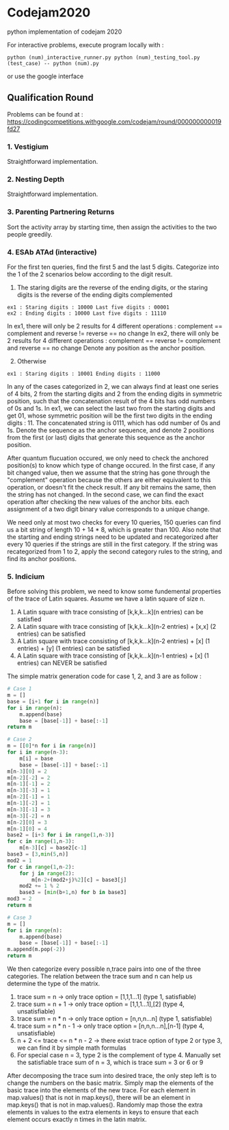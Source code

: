 # Codejam2020
 python implementation of codejam 2020

For interactive problems, execute program locally with : 
```
python (num)_interactive_runner.py python (num)_testing_tool.py (test_case) -- python (num).py
```
or use the google interface

## Qualification Round
Problems can be found at : https://codingcompetitions.withgoogle.com/codejam/round/000000000019fd27

### 1. Vestigium

Straightforward implementation.

### 2. Nesting Depth

Straightforward implementation.

### 3. Parenting Partnering Returns 

Sort the activity array by starting time, then assign the activities to the two people greedily.

### 4. ESAb ATAd (interactive)

For the first ten queries, find the first 5 and the last 5 digits.
Categorize into the 1 of the 2 scenarios below according to the digit result.

1. The staring digits are the reverse of the ending digits, or the staring digits is the reverse of the ending digits complemented
```
ex1 : Staring digits : 10000 Last five digits : 00001
ex2 : Ending digits : 10000 Last five digits : 11110
```
In ex1, there will only be 2 results for 4 different operations : complement == complement and reverse != reverse == no change
In ex2, there will only be 2 results for 4 different operations : complement == reverse != complement and reverse == no change
Denote any position as the anchor position.

2. Otherwise
```
ex1 : Staring digits : 10001 Ending digits : 11000
```
In any of the cases categorized in 2, we can always find at least one series of 4 bits, 2 from the starting digits and 2 from the ending digits in symmetric position, such that the concatenation result of the 4 bits has odd numbers of 0s and 1s. In ex1, we can select the last two from the starting digits and get 01, whose symmetric position will be the first two digits in the ending digits : 11. The concatenated string is 0111, which has odd number of 0s and 1s. Denote the sequence as the anchor sequence, and denote 2 positions from the first (or last) digits that generate this sequence as the anchor position.

After quantum flucuation occured, we only need to check the anchored position(s) to know which type of change occured. In the first case, if any bit changed value, then we assume that the string has gone through the "complement" operation because the others are either equivalent to this operation, or doesn't fit the check result. If any bit remains the same, then the string has not changed. In the second case, we can find the exact operation after checking the new values of the anchor bits. each assignment of a two digit binary value corresponds to a unique change.

We need only at most two checks for every 10 queries, 150 queries can find us a bit string of length 10 + 14 * 8, which is greater than 100. Also note that the starting and ending strings need to be updated and recategorized after every 10 queries if the strings are still in the first category. If the string was recategorized from 1 to 2, apply the second category rules to the string, and find its anchor positions.

### 5. Indicium

Before solving this problem, we need to know some fundemental properties of the trace of Latin squares. Assume we have a latin square of size n. 

1. A Latin square with trace consisting of [k,k,k...k](n entries) can be satisfied
2. A Latin square with trace consisting of [k,k,k...k](n-2 entries) + [x,x] (2 entries) can be satisfied
3. A Latin square with trace consisting of [k,k,k...k](n-2 entries) + [x] (1 entries) + [y] (1 entries) can be satisfied
4. A Latin square with trace consisting of [k,k,k...k](n-1 entries) + [x] (1 entries) can NEVER be satisfied

The simple matrix generation code for case 1, 2, and 3 are as follow :

```python
# Case 1
m = []
base = [i+1 for i in range(n)]
for i in range(n):
    m.append(base)
    base = [base[-1]] + base[:-1]
return m
```

```python
# Case 2
m = [[0]*n for i in range(n)]
for i in range(n-3):
    m[i] = base
    base = [base[-1]] + base[:-1]
m[n-3][0] = 2
m[n-2][-2] = 2
m[n-1][-1] = 2
m[n-3][-3] = 1
m[n-2][-1] = 1
m[n-1][-2] = 1
m[n-3][-1] = 3
m[n-3][-2] = n
m[n-2][0] = 3
m[n-1][0] = 4
base2 = [i+3 for i in range(1,n-3)]
for c in range(1,n-3):
    m[n-3][c] = base2[c-1]
base3 = [3,min(5,n)]
mod2 = 1
for c in range(1,n-2):
    for j in range(2):
        m[n-2+(mod2+j)%2][c] = base3[j]
    mod2 += 1 % 2
    base3 = [min(b+1,n) for b in base3]
mod3 = 2
return m
```

```python
# Case 3
m = []
for i in range(n):
    m.append(base)
    base = [base[-1]] + base[:-1]
m.append(m.pop(-2))
return m
```
We then categorize every possible n,trace pairs into one of the three categories. The relation between the trace sum and n can help us determine the type of the matrix.

1. trace sum = n -> only trace option = [1,1,1...1] (type 1, satisfiable)
2. trace sum = n + 1 -> only trace option = [1,1,1...1],[2] (type 4, unsatisfiable)
3. trace sum = n * n -> only trace option = [n,n,n...n] (type 1, satisfiable)
4. trace sum = n * n - 1 -> only trace option = [n,n,n...n],[n-1] (type 4, unsatisfiable)
5. n + 2 <= trace <= n * n - 2 -> there exist trace option of type 2 or type 3, we can find it by simple math formulas
6. For special case n = 3, type 2 is the complement of type 4. Manually set the satisfiable trace sum of n = 3, which is trace sum = 3 or 6 or 9

After decomposing the trace sum into desired trace, the only step left is to change the numbers on the basic matrix. Simply map the elements of the basic trace into the elements of the new trace. For each element in map.values() that is not in map.keys(), there will be an element in map.keys() that is not in map.values(). Randomly map those the extra elements in values to the extra elements in keys to ensure that each element occurs exactly n times in the latin matrix.
